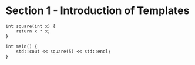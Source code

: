 # Section 1 - Introduction of Templates

```
int square(int x) {
    return x * x;
}

int main() {
    std::cout << square(5) << std::endl;
}
```